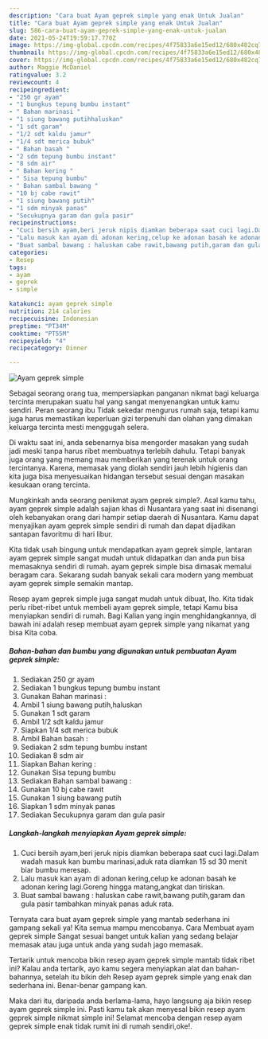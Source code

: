 ```yaml
---
description: "Cara buat Ayam geprek simple yang enak Untuk Jualan"
title: "Cara buat Ayam geprek simple yang enak Untuk Jualan"
slug: 586-cara-buat-ayam-geprek-simple-yang-enak-untuk-jualan
date: 2021-05-24T19:59:17.770Z
image: https://img-global.cpcdn.com/recipes/4f75833a6e15ed12/680x482cq70/ayam-geprek-simple-foto-resep-utama.jpg
thumbnail: https://img-global.cpcdn.com/recipes/4f75833a6e15ed12/680x482cq70/ayam-geprek-simple-foto-resep-utama.jpg
cover: https://img-global.cpcdn.com/recipes/4f75833a6e15ed12/680x482cq70/ayam-geprek-simple-foto-resep-utama.jpg
author: Maggie McDaniel
ratingvalue: 3.2
reviewcount: 4
recipeingredient:
- "250 gr ayam"
- "1 bungkus tepung bumbu instant"
- " Bahan marinasi "
- "1 siung bawang putihhaluskan"
- "1 sdt garam"
- "1/2 sdt kaldu jamur"
- "1/4 sdt merica bubuk"
- " Bahan basah "
- "2 sdm tepung bumbu instant"
- "8 sdm air"
- " Bahan kering "
- " Sisa tepung bumbu"
- " Bahan sambal bawang "
- "10 bj cabe rawit"
- "1 siung bawang putih"
- "1 sdm minyak panas"
- "Secukupnya garam dan gula pasir"
recipeinstructions:
- "Cuci bersih ayam,beri jeruk nipis diamkan beberapa saat cuci lagi.Dalam wadah masuk kan bumbu marinasi,aduk rata diamkan 15 sd 30 menit biar bumbu meresap."
- "Lalu masuk kan ayam di adonan kering,celup ke adonan basah ke adonan kering lagi.Goreng hingga matang,angkat dan tiriskan."
- "Buat sambal bawang : haluskan cabe rawit,bawang putih,garam dan gula pasir tambahkan minyak panas aduk rata."
categories:
- Resep
tags:
- ayam
- geprek
- simple

katakunci: ayam geprek simple 
nutrition: 214 calories
recipecuisine: Indonesian
preptime: "PT34M"
cooktime: "PT55M"
recipeyield: "4"
recipecategory: Dinner

---
```



![Ayam geprek simple](https://img-global.cpcdn.com/recipes/4f75833a6e15ed12/680x482cq70/ayam-geprek-simple-foto-resep-utama.jpg)

Sebagai seorang orang tua, mempersiapkan panganan nikmat bagi keluarga tercinta merupakan suatu hal yang sangat menyenangkan untuk kamu sendiri. Peran seorang ibu Tidak sekedar mengurus rumah saja, tetapi kamu juga harus memastikan keperluan gizi terpenuhi dan olahan yang dimakan keluarga tercinta mesti menggugah selera.

Di waktu  saat ini, anda sebenarnya bisa mengorder masakan yang sudah jadi meski tanpa harus ribet membuatnya terlebih dahulu. Tetapi banyak juga orang yang memang mau memberikan yang terenak untuk orang tercintanya. Karena, memasak yang diolah sendiri jauh lebih higienis dan kita juga bisa menyesuaikan hidangan tersebut sesuai dengan masakan kesukaan orang tercinta. 



Mungkinkah anda seorang penikmat ayam geprek simple?. Asal kamu tahu, ayam geprek simple adalah sajian khas di Nusantara yang saat ini disenangi oleh kebanyakan orang dari hampir setiap daerah di Nusantara. Kamu dapat menyajikan ayam geprek simple sendiri di rumah dan dapat dijadikan santapan favoritmu di hari libur.

Kita tidak usah bingung untuk mendapatkan ayam geprek simple, lantaran ayam geprek simple sangat mudah untuk didapatkan dan anda pun bisa memasaknya sendiri di rumah. ayam geprek simple bisa dimasak memalui beragam cara. Sekarang sudah banyak sekali cara modern yang membuat ayam geprek simple semakin mantap.

Resep ayam geprek simple juga sangat mudah untuk dibuat, lho. Kita tidak perlu ribet-ribet untuk membeli ayam geprek simple, tetapi Kamu bisa menyiapkan sendiri di rumah. Bagi Kalian yang ingin menghidangkannya, di bawah ini adalah resep membuat ayam geprek simple yang nikamat yang bisa Kita coba.

<!--inarticleads1-->

##### Bahan-bahan dan bumbu yang digunakan untuk pembuatan Ayam geprek simple:

1. Sediakan 250 gr ayam
1. Sediakan 1 bungkus tepung bumbu instant
1. Gunakan  Bahan marinasi :
1. Ambil 1 siung bawang putih,haluskan
1. Gunakan 1 sdt garam
1. Ambil 1/2 sdt kaldu jamur
1. Siapkan 1/4 sdt merica bubuk
1. Ambil  Bahan basah :
1. Sediakan 2 sdm tepung bumbu instant
1. Sediakan 8 sdm air
1. Siapkan  Bahan kering :
1. Gunakan  Sisa tepung bumbu
1. Sediakan  Bahan sambal bawang :
1. Gunakan 10 bj cabe rawit
1. Gunakan 1 siung bawang putih
1. Siapkan 1 sdm minyak panas
1. Sediakan Secukupnya garam dan gula pasir




<!--inarticleads2-->

##### Langkah-langkah menyiapkan Ayam geprek simple:

1. Cuci bersih ayam,beri jeruk nipis diamkan beberapa saat cuci lagi.Dalam wadah masuk kan bumbu marinasi,aduk rata diamkan 15 sd 30 menit biar bumbu meresap.
1. Lalu masuk kan ayam di adonan kering,celup ke adonan basah ke adonan kering lagi.Goreng hingga matang,angkat dan tiriskan.
1. Buat sambal bawang : haluskan cabe rawit,bawang putih,garam dan gula pasir tambahkan minyak panas aduk rata.




Ternyata cara buat ayam geprek simple yang mantab sederhana ini gampang sekali ya! Kita semua mampu mencobanya. Cara Membuat ayam geprek simple Sangat sesuai banget untuk kalian yang sedang belajar memasak atau juga untuk anda yang sudah jago memasak.

Tertarik untuk mencoba bikin resep ayam geprek simple mantab tidak ribet ini? Kalau anda tertarik, ayo kamu segera menyiapkan alat dan bahan-bahannya, setelah itu bikin deh Resep ayam geprek simple yang enak dan sederhana ini. Benar-benar gampang kan. 

Maka dari itu, daripada anda berlama-lama, hayo langsung aja bikin resep ayam geprek simple ini. Pasti kamu tak akan menyesal bikin resep ayam geprek simple nikmat simple ini! Selamat mencoba dengan resep ayam geprek simple enak tidak rumit ini di rumah sendiri,oke!.

